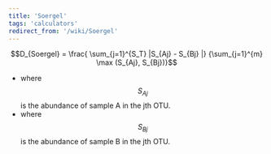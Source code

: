 ```yaml
---
title: 'Soergel'
tags: 'calculators'
redirect_from: '/wiki/Soergel'
---
```

$$D_{Soergel} = \frac{ \sum_{j=1}^{S_T} |S_{Aj} - S_{Bj} |} {\sum_{j=1}^{m} \max (S_{Aj}, S_{Bj})}$$

-   where $$S_{Aj}$$ is the abundance of sample A in the jth OTU.
-   where $$S_{Bj}$$ is the abundance of sample B in the jth OTU.
